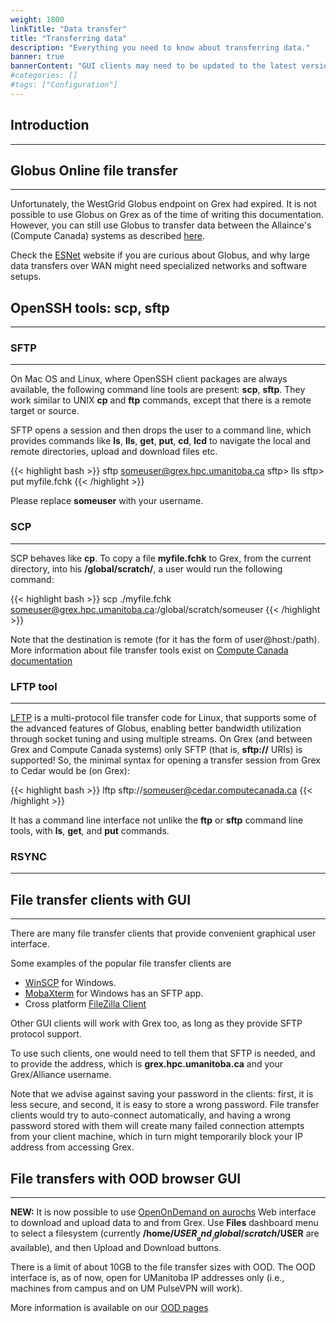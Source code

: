 ```yaml
---
weight: 1800
linkTitle: "Data transfer"
title: "Transferring data"
description: "Everything you need to know about transferring data."
banner: true
bannerContent: "GUI clients may need to be updated to the latest versions to work with the Duo MFA on Grex"
#categories: []
#tags: ["Configuration"]
---
```


## Introduction
---

## Globus Online file transfer
---

Unfortunately, the WestGrid Globus endpoint on Grex had expired. It is not possible to use Globus on Grex as of the time of writing this documentation. However, you can still use Globus to transfer data between the Allaince's (Compute Canada) systems as described [here](https://docs.alliancecan.ca/wiki/Globus "Globus on Compute Canada clusters"). 

Check the [ESNet](https://fasterdata.es.net/ "ESNet") website if you are curious about Globus, and why large data transfers over WAN might need specialized networks and software setups.

## OpenSSH tools: scp, sftp
---

### SFTP
---

On Mac OS and Linux, where OpenSSH client packages are always available, the following command line tools are present: __scp__, __sftp__. They work similar to UNIX __cp__ and __ftp__ commands, except that there is a remote target or source. 

SFTP opens a session and then drops the user to a command line, which provides commands like __ls__, __lls__, __get__, __put__, __cd__, __lcd__ to navigate the local and remote directories, upload and download files etc.

{{< highlight bash >}}
sftp someuser@grex.hpc.umanitoba.ca
sftp> lls
sftp> put  myfile.fchk
{{< /highlight >}}

Please replace __someuser__ with your username.

### SCP
---

SCP behaves like __cp__. To copy a file __myfile.fchk__ to Grex, from the current directory, into his __/global/scratch/__, a user would run the following command:

{{< highlight bash >}}
scp ./myfile.fchk someuser@grex.hpc.umanitoba.ca:/global/scratch/someuser
{{< /highlight >}}

Note that the destination is remote (for it has the form of user@host:/path). More information about file transfer tools exist on [Compute Canada documentation](https://docs.alliancecan.ca/wiki/Transferring_data#SCP "SCP")

### LFTP tool
---

[LFTP](http://lftp.yar.ru/) is a multi-protocol file transfer code for Linux, that supports some of the advanced features of Globus, enabling better bandwidth utilization through socket tuning and using multiple streams. On Grex (and between Grex and Compute Canada systems) only SFTP (that is, __sftp://__ URIs) is supported! So, the minimal syntax for opening a transfer session from Grex to Cedar would be (on Grex):

{{< highlight bash >}}
lftp sftp://someuser@cedar.computecanada.ca
{{< /highlight >}}

It has a command line interface not unlike the __ftp__ or __sftp__ command line tools, with __ls__, __get__, and __put__ commands.

### RSYNC
---

## File transfer clients with GUI
---

There are many file transfer clients that provide convenient graphical user interface.

Some examples of the popular file transfer clients are

* [WinSCP](https://winscp.net/eng/index.php "WinSCP") for Windows.
* [MobaXterm](https://mobaxterm.mobatek.net/ "MobaXterm") for Windows has an SFTP app.
* Cross platform [FileZilla Client](https://filezilla-project.org "FileZilla Client")

Other GUI clients will work with Grex too, as long as they provide SFTP protocol support.

To use such clients, one would need to tell them that SFTP is needed, and to provide the address, which is **grex.hpc.umanitoba.ca** and your Grex/Alliance username.

Note that we advise against saving your password in the clients: first, it is less secure, and second, it is easy to store a wrong password. File transfer clients would try to auto-connect automatically, and having a wrong password stored with them will create many failed connection attempts from your client machine, which in turn might temporarily block your IP address from accessing Grex.

## File transfers with OOD browser GUI
---

**NEW:** It is now possible to use [OpenOnDemand on aurochs](https://aurochs.hpc.umanitoba.ca "OpenOnDemand on Grex") Web interface to download and upload data to and from Grex. Use __Files__ dashboard menu to select a filesystem (currently __/home/$USER__ and __/global/scratch/$USER__ are available), and then Upload and Download buttons.

There is a limit of about 10GB to the file transfer sizes with OOD. The OOD interface is, as of now, open for UManitoba IP addresses only (i.e., machines from campus and on UM PulseVPN will work). 

More information is available on our [OOD pages](jobs)

<!-- {{< treeview display="tree" />}} -->

<!-- Changes and update:
* 
*
*
-->
